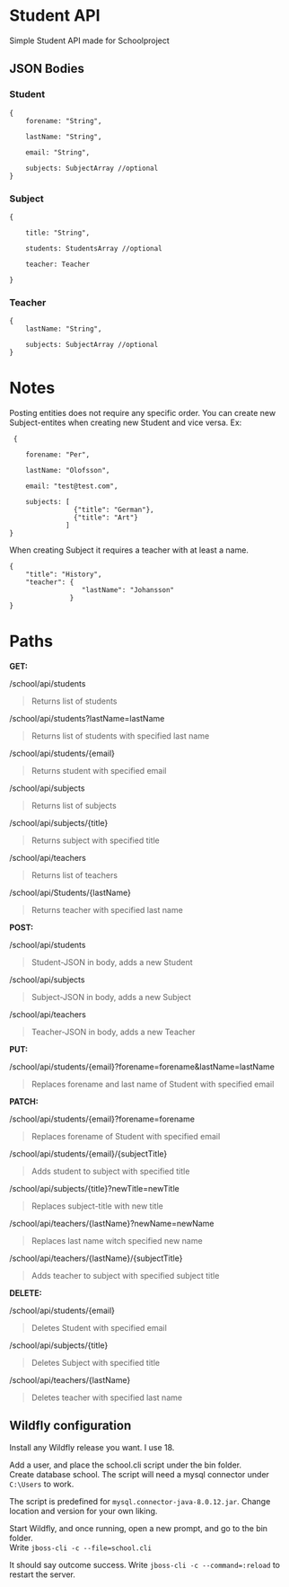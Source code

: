 # Student API
Simple Student API made for Schoolproject

## JSON Bodies

### Student

    {
        forename: "String",
    
        lastName: "String",
    
        email: "String",
    
        subjects: SubjectArray //optional
    }

### Subject

    {
    
        title: "String",
    
        students: StudentsArray //optional
    
        teacher: Teacher
    
    }
    
### Teacher

    {
        lastName: "String",
        
        subjects: SubjectArray //optional
    }    

# Notes

Posting entities does not require any specific order. 
You can create new Subject-entites when creating new Student and vice versa. 
Ex:
     
     {
     
        forename: "Per",
    
        lastName: "Olofsson",
    
        email: "test@test.com",
    
        subjects: [
                    {"title": "German"},
                    {"title": "Art"}
                  ]
    }
    
When creating Subject it requires a teacher with at least a name.

    {
        "title": "History",
        "teacher": {
                      "lastName": "Johansson"
                   }
    }
       
# Paths

**GET:**

/school/api/students 
>Returns list of students

/school/api/students?lastName=lastName 
>Returns list of students with specified last name

/school/api/students/{email}
>Returns student with specified email

/school/api/subjects
>Returns list of subjects

/school/api/subjects/{title}
>Returns subject with specified title

/school/api/teachers
>Returns list of teachers

/school/api/Students/{lastName}
>Returns teacher with specified last name


**POST:**

/school/api/students
>Student-JSON in body, adds a new Student

/school/api/subjects
>Subject-JSON in body, adds a new Subject

/school/api/teachers
>Teacher-JSON in body, adds a new Teacher

**PUT:**

/school/api/students/{email}?forename=forename&lastName=lastName
>Replaces forename and last name of Student with specified email

**PATCH:**

/school/api/students/{email}?forename=forename
>Replaces forename of Student with specified email

/school/api/students/{email}/{subjectTitle}
>Adds student to subject with specified title

/school/api/subjects/{title}?newTitle=newTitle
>Replaces subject-title with new title

/school/api/teachers/{lastName}?newName=newName
>Replaces last name witch specified new name

/school/api/teachers/{lastName}/{subjectTitle}
>Adds teacher to subject with specified subject title

**DELETE:**

/school/api/students/{email}
>Deletes Student with specified email

/school/api/subjects/{title}
>Deletes Subject with specified title

/school/api/teachers/{lastName}
>Deletes teacher with specified last name

## Wildfly configuration

Install any Wildfly release you want. I use 18.

Add a user, and place the school.cli script under the bin folder.<br>
Create database school. The script will need a mysql connector under `C:\Users`
to work. 

The script is predefined for `mysql.connector-java-8.0.12.jar`. Change location and version for your own liking.

Start Wildfly, and once running, open a new prompt, and go to the bin folder.<br>
Write `jboss-cli -c --file=school.cli`

It should say outcome success. Write `jboss-cli -c --command=:reload` to restart the server.









 
